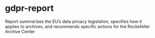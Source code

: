 # gdpr-report
Report summarizes the EU’s data privacy legislation, specifies how it applies to archives, and recommends specific actions for the Rockefeller Archive Center
